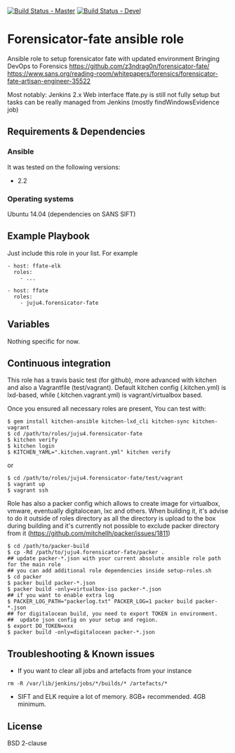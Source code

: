 [![Build Status - Master](https://travis-ci.org/juju4/ansible-forensicator-fate.svg?branch=master)](https://travis-ci.org/juju4/ansible-forensicator-fate)
[![Build Status - Devel](https://travis-ci.org/juju4/ansible-forensicator-fate.svg?branch=devel)](https://travis-ci.org/juju4/ansible-forensicator-fate/branches)
# Forensicator-fate ansible role

Ansible role to setup forensicator fate with updated environment
Bringing DevOps to Forensics
https://github.com/z3ndrag0n/forensicator-fate/
https://www.sans.org/reading-room/whitepapers/forensics/forensicator-fate-artisan-engineer-35522

Most notably: Jenkins 2.x
Web interface ffate.py is still not fully setup but tasks can be really managed from Jenkins (mostly findWindowsEvidence job)

## Requirements & Dependencies

### Ansible
It was tested on the following versions:
 * 2.2

### Operating systems

Ubuntu 14.04 (dependencies on SANS SIFT)

## Example Playbook

Just include this role in your list.
For example

```
- host: ffate-elk
  roles:
    - ...

- host: ffate
  roles:
    - juju4.forensicator-fate

```

## Variables

Nothing specific for now.

## Continuous integration

This role has a travis basic test (for github), more advanced with kitchen and also a Vagrantfile (test/vagrant).
Default kitchen config (.kitchen.yml) is lxd-based, while (.kitchen.vagrant.yml) is vagrant/virtualbox based.

Once you ensured all necessary roles are present, You can test with:
```
$ gem install kitchen-ansible kitchen-lxd_cli kitchen-sync kitchen-vagrant
$ cd /path/to/roles/juju4.forensicator-fate
$ kitchen verify
$ kitchen login
$ KITCHEN_YAML=".kitchen.vagrant.yml" kitchen verify
```
or
```
$ cd /path/to/roles/juju4.forensicator-fate/test/vagrant
$ vagrant up
$ vagrant ssh
```

Role has also a packer config which allows to create image for virtualbox, vmware, eventually digitalocean, lxc and others.
When building it, it's advise to do it outside of roles directory as all the directory is upload to the box during building 
and it's currently not possible to exclude packer directory from it (https://github.com/mitchellh/packer/issues/1811)
```
$ cd /path/to/packer-build
$ cp -Rd /path/to/juju4.forensicator-fate/packer .
## update packer-*.json with your current absolute ansible role path for the main role
## you can add additional role dependencies inside setup-roles.sh
$ cd packer
$ packer build packer-*.json
$ packer build -only=virtualbox-iso packer-*.json
## if you want to enable extra log
$ PACKER_LOG_PATH="packerlog.txt" PACKER_LOG=1 packer build packer-*.json
## for digitalocean build, you need to export TOKEN in environment.
##  update json config on your setup and region.
$ export DO_TOKEN=xxx
$ packer build -only=digitalocean packer-*.json
```

## Troubleshooting & Known issues

* If you want to clear all jobs and artefacts from your instance
```
rm -R /var/lib/jenkins/jobs/*/builds/* /artefacts/*
```

* SIFT and ELK require a lot of memory. 8GB+ recommended. 4GB minimum.


## License

BSD 2-clause

